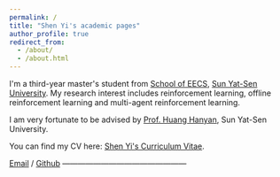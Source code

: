 ```yaml
---
permalink: /
title: "Shen Yi's academic pages"
author_profile: true
redirect_from: 
  - /about/
  - /about.html
---
```


I'm a third-year master's student from [School of EECS]([https://eecs.pku.edu.cn/](https://ssse.sysu.edu.cn/)), [Sun Yat-Sen University]([https://www.sysu.edu.cn/]). My research interest includes reinforcement learning, offline reinforcement learning and multi-agent reinforcement learning.

I am very fortunate to be advised by [Prof. Huang Hanyan]([https://www.XXX.com/](https://ssse.sysu.edu.cn/teacher/138)), Sun Yat-Sen University. 

You can find my CV here: [Shen Yi's Curriculum Vitae](../assets/Curriculum_Vitae.pdf).

[Email](sheny89@mail2.sysu.edu.cn) / [Github](https://github.comlastTarnished1)
————————————————

